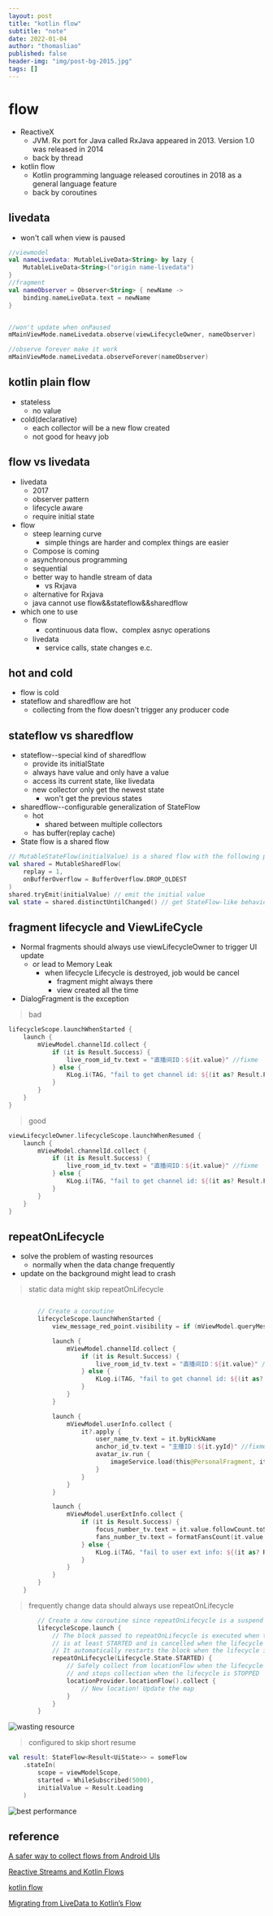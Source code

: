 ```yaml
---
layout: post
title: "kotlin flow"
subtitle: "note"
date: 2022-01-04
author: "thomasliao"
published: false
header-img: "img/post-bg-2015.jpg"
tags: []
---
```


# flow
- ReactiveX
    - JVM. Rx port for Java called RxJava appeared in 2013. Version 1.0 was released in 2014
    - back by thread
- kotlin flow
    - Kotlin programming language released coroutines in 2018 as a general language feature
    - back by coroutines


## livedata
- won't call when view is paused

```kotlin
//viewmodel
val nameLivedata: MutableLiveData<String> by lazy {
    MutableLiveData<String>("origin name-livedata")
}
//fragment
val nameObserver = Observer<String> { newName ->
    binding.nameLiveData.text = newName
}

```

```kotlin

//won't update when onPaused
mMainViewMode.nameLivedata.observe(viewLifecycleOwner, nameObserver)

//observe forever make it work
mMainViewMode.nameLivedata.observeForever(nameObserver)
```

## kotlin plain flow
- stateless
    - no value
- cold(declarative)
    - each collector will be a new flow created
    - not good for heavy job

## flow vs livedata
- livedata
   - 2017
   - observer pattern
   - lifecycle aware
   - require initial state
- flow
    - steep learning curve
        - simple things are harder and complex things are easier
    - Compose is coming
    - asynchronous programming
    - sequential
    - better way to handle stream of data
        - vs Rxjava
    - alternative for Rxjava
    - java cannot use flow&&stateflow&&sharedflow
- which one to use
    - flow
        - continuous data flow、complex asnyc operations 
    - livedata
        - service calls, state changes e.c.

## hot and cold
- flow is cold
- stateflow and sharedflow are hot
    - collecting from the flow doesn't trigger any producer code

## stateflow vs sharedflow
- stateflow--special kind of sharedflow
    - provide its initialState
    - always have value and only have a value
    - access its current state, like livedata
    - new collector only get the newest state
        - won't get the previous states
- sharedflow--configurable generalization of StateFlow
    - hot
        - shared between multiple collectors
    - has buffer(replay cache)
- State flow is a shared flow

```kotlin
// MutableStateFlow(initialValue) is a shared flow with the following parameters:
val shared = MutableSharedFlow(
    replay = 1,
    onBufferOverflow = BufferOverflow.DROP_OLDEST
)
shared.tryEmit(initialValue) // emit the initial value
val state = shared.distinctUntilChanged() // get StateFlow-like behavior
```

## fragment lifecycle and ViewLifeCycle
- Normal fragments should always use viewLifecycleOwner to trigger UI update
    - or lead to Memory Leak
        - when lifecycle Lifecycle is destroyed, job would be cancel
            - fragment might always there
            - view created all the time
- DialogFragment is the exception


> bad

```kotlin
lifecycleScope.launchWhenStarted {
    launch {
        mViewModel.channelId.collect {
            if (it is Result.Success) {
                live_room_id_tv.text = "直播间ID：${it.value}" //fixme
            } else {
                KLog.i(TAG, "fail to get channel id: ${(it as? Result.Failure)?.errorMessage}")
            }
        }
    }
}
```

> good

```kotlin
viewLifecycleOwner.lifecycleScope.launchWhenResumed {
    launch {
        mViewModel.channelId.collect {
            if (it is Result.Success) {
                live_room_id_tv.text = "直播间ID：${it.value}" //fixme
            } else {
                KLog.i(TAG, "fail to get channel id: ${(it as? Result.Failure)?.errorMessage}")
            }
        }
    }
}
```

## repeatOnLifecycle
- solve the problem of wasting resources
    - normally when the data change frequently
- update on the background might lead to crash

> static data might skip repeatOnLifecycle

```kotlin

        // Create a coroutine
        lifecycleScope.launchWhenStarted {
            view_message_red_point.visibility = if (mViewModel.queryMessageRedPot()) View.VISIBLE else View.GONE

            launch {
                mViewModel.channelId.collect {
                    if (it is Result.Success) {
                        live_room_id_tv.text = "直播间ID：${it.value}" //fixme
                    } else {
                        KLog.i(TAG, "fail to get channel id: ${(it as? Result.Failure)?.errorMessage}")
                    }
                }
            }

            launch {
                mViewModel.userInfo.collect {
                    it?.apply {
                        user_name_tv.text = it.byNickName
                        anchor_id_tv.text = "主播ID：${it.yyId}" //fixme
                        avatar_iv.run {
                            imageService.load(this@PersonalFragment, it.portrait, this)
                        }
                    }
                }
            }

            launch {
                mViewModel.userExtInfo.collect {
                    if (it is Result.Success) {
                        focus_number_tv.text = it.value.followCount.toString()
                        fans_number_tv.text = formatFansCount(it.value.fanCount)
                    } else {
                        KLog.i(TAG, "fail to user ext info: ${(it as? Result.Failure)?.errorMessage}")
                    }
                }
            }
        }
    }

```

> frequently change data should always use repeatOnLifecycle

```kotlin
        // Create a new coroutine since repeatOnLifecycle is a suspend function
        lifecycleScope.launch {
            // The block passed to repeatOnLifecycle is executed when the lifecycle
            // is at least STARTED and is cancelled when the lifecycle is STOPPED.
            // It automatically restarts the block when the lifecycle is STARTED again.
            repeatOnLifecycle(Lifecycle.State.STARTED) {
                // Safely collect from locationFlow when the lifecycle is STARTED
                // and stops collection when the lifecycle is STOPPED
                locationProvider.locationFlow().collect {
                    // New location! Update the map
                }
            }
        }

```



![wasting resource](https://miro.medium.com/max/2000/1*fmQRBPMPpnO7NAO2bg0GKw.png)



> configured to skip short resume

```kotlin
val result: StateFlow<Result<UiState>> = someFlow
    .stateIn(
        scope = viewModelScope, 
        started = WhileSubscribed(5000), 
        initialValue = Result.Loading
    )
```

![best performance](https://miro.medium.com/max/1400/0*AJokESYOHI4uxfWs)


## reference

[A safer way to collect flows from Android UIs](https://medium.com/androiddevelopers/a-safer-way-to-collect-flows-from-android-uis-23080b1f8bda)

[Reactive Streams and Kotlin Flows](https://medium.com/@elizarov/reactive-streams-and-kotlin-flows-bfd12772cda4)

[kotlin flow](https://developer.android.com/kotlin/flow)

[Migrating from LiveData to Kotlin’s Flow](https://medium.com/androiddevelopers/migrating-from-livedata-to-kotlins-flow-379292f419fb)
